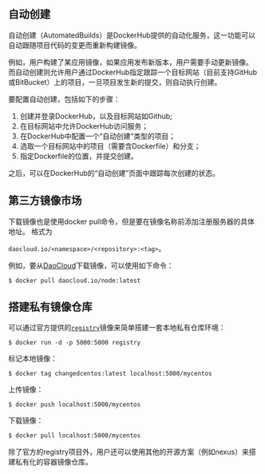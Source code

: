 ## 自动创建

自动创建（AutomatedBuilds）是DockerHub提供的自动化服务，这一功能可以自动跟随项目代码的变更而重新构建镜像。

例如，用户构建了某应用镜像，如果应用发布新版本，用户需要手动更新镜像。 而自动创建则允许用户通过DockerHub指定跟踪一个目标网站（目前支持GitHub或BitBucket）上的项目，一旦项目发生新的提交，则自动执行创建。

要配置自动创建，包括如下的步骤：

1. 创建并登录DockerHub，以及目标网站如Github;
2. 在目标网站中允许DockerHub访问服务；
3. 在DockerHub中配置一个“自动创建”类型的项目；
4. 选取一个目标网站中的项目（需要含Dockerfile）和分支；
5. 指定Dockerfile的位置，并提交创建。

之后，可以在DockerHub的“自动创建”页面中跟踪每次创建的状态。

## 第三方镜像市场

下载镜像也是使用docker pull命令，但是要在镜像名称前添加注册服务器的具体地址。 格式为

`daocloud.io/<namespace>/<repository>:<tag>`。

例如，要从[DaoCloud](https://dashboard.daocloud.io/packages/explore)下载镜像，可以使用如下命令：

```shell
$ docker pull daocloud.io/node:latest 
```

## 搭建私有镜像仓库

可以通过官方提供的[`registry`](https://docs.docker.com/registry/)镜像来简单搭建一套本地私有仓库环境：

```shell
$ docker run -d -p 5000:5000 registry
```

标记本地镜像：

```shell
$ docker tag changedcentos:latest localhost:5000/mycentos
```

上传镜像：

```shell
$ docker push localhost:5000/mycentos
```

下载镜像：

```bash
$ docker pull localhost:5000/mycentos
```

除了官方的registry项目外，用户还可以使用其他的开源方案（例如nexus）来搭建私有化的容器镜像仓库。